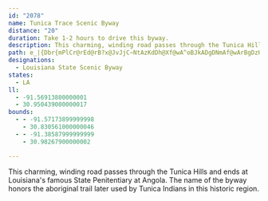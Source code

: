```yaml
---
id: "2078"
name: Tunica Trace Scenic Byway
distance: "20"
duration: Take 1-2 hours to drive this byway.
description: This charming, winding road passes through the Tunica Hills and ends at Louisiana's famous State Penitentiary at Angola. The name of the byway honors the aboriginal trail later used by Tunica Indians in this historic region.
path: e_|{Dbr{mPlCr@rEd@rB?x@JvJjC~NtAzKdDh@Xf@wA^oBJkADgDNmAf@wArBgDzH{JnIgNtB}CtMaObHyI|@_Bn@_Bt@uCnEe]PkBBoDMqB_@gCeHk]MaCKgLSeB_@sAeAyBsBmBeAk@_IsC{AeAqAaBqEuIyA_BiHyDgLuHmB_AsBc@iAC_Yt@mA?aBSoC_AaRcJ_CwAaA_@yASiC?iHdAyDLcAMiCy@aAm@gHeHoCyAuAYyW{CoBq@kBmAkAyAk@kAgHiSiB}Ne@sCwF{Oq@kAqBeCsP_QcEyEo@kAa@oAiDyOeA{CaAgBqAiBgO_Q_AyAyD{HcJuSqAmEsAyGg@_GAsCN{CVmBbA{CbAkB~AmBvViUdF{D~A}AfVkP|QyKrBkBpAcCh@sBrDc[\sAf@kAfBaCjBmAtAi@p_@{J~E{Ah]uPz^mRbAs@fAoAvFmJjE{GlHmJxAyAxCqAlPcFdB}@pe@}Zh]cThAa@pAWbUuAbBW|Am@~FuDpDcDnAaBz[aj@~CgEfBaBfcAix@xBeAhBe@n^uF`Fe@vCk@lAe@zIsFzBgA|o@aTvF{CzLaJfAk@|Ae@bc@uDhEgAnc@aO~Bk@zB[rCQdE@fWbBhBEbBSvA_@rAk@~K_HdBm@lDu@l`@_H~CY~XsAdBs@|@eAh@_Bt@eSZkEl@mBxAaC|QgQjD_FrBmE~Q{f@jOqZdFlAfDXhDJtAE
designations:
  - Louisiana State Scenic Byway
states:
  - LA
ll:
  - -91.56913800000001
  - 30.950439000000017
bounds:
  - - -91.57173899999998
    - 30.830561000000046
  - - -91.38587999999999
    - 30.98267900000002

---
```


This charming, winding road passes through the Tunica Hills and ends at Louisiana's famous State Penitentiary at Angola. The name of the byway honors the aboriginal trail later used by Tunica Indians in this historic region.
